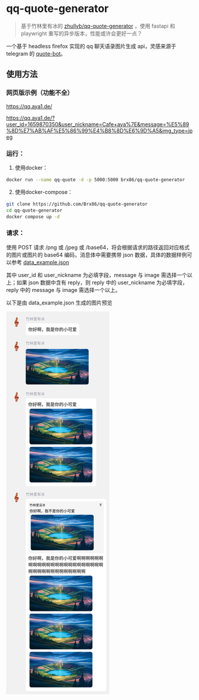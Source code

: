 # qq-quote-generator

> 基于竹林里有冰的 [zhullyb/qq-quote-generator](https://github.com/zhullyb/qq-quote-generator) ，使用 fastapi 和 playwright 重写的异步版本，性能或许会更好一点？

一个基于 headless firefox 实现的 qq 聊天语录图片生成 api，灵感来源于 telegram 的 [quote-bot](https://github.com/LyoSU/quote-bot)。

## 使用方法
### 网页版示例（功能不全）
https://qq.aya1.de/

https://qq.aya1.de/?user_id=1659870350&user_nickname=Cafe+aya%7E&message=%E5%89%8D%E7%AB%AF%E5%86%99%E4%B8%8D%E6%9D%A5&img_type=jpeg

### 运行：
1. 使用docker：
```bash
docker run --name qq-quote -d -p 5000:5000 brx86/qq-quote-generator
```
2. 使用docker-compose：
```bash
git clone https://github.com/Brx86/qq-quote-generator
cd qq-quote-generator
docker compose up -d
```
### 请求：
使用 POST 请求 /png 或 /jpeg 或 /base64，将会根据请求的路径返回对应格式的图片或图片的 base64 编码，消息体中需要携带 json 数据，具体的数据样例可以参考 [data_example.json](./data_example.json)

其中 user_id 和 user_nickname 为必填字段，message 与 image 需选择一个以上；如果 json 数据中含有 reply，则 reply 中的 user_nickname 为必填字段，reply 中的 message 与 image 需选择一个以上。

以下是由 data_example.json 生成的图片预览

![](./assets/demo.png)
